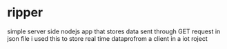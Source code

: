 # ripper
simple server side nodejs app that stores data sent through GET request in json file
i used this to store real time dataprofrom a client in a iot roject
